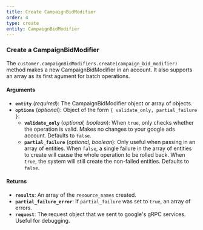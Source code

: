 ```yaml
---
title: Create CampaignBidModifier
order: 4
type: create
entity: CampaignBidModifier
---
```


### Create a CampaignBidModifier

The `customer.campaignBidModifiers.create(campaign_bid_modifier)` method makes a new CampaignBidModifier in an account. It also supports an array as its first agument for batch operations.

#### Arguments

- **`entity`** (_required_): The CampaignBidModifier object or array of objects.
- **`options`** (_optional_): Object of the form `{ validate_only, partial_failure }`:
  - **`validate_only`** (_optional, boolean_): When `true`, only checks whether the operation is valid. Makes no changes to your google ads account. Defaults to `false`.
  - **`partial_failure`** (_optional, boolean_): Only useful when passing in an array of entities. When `false`, a single failure in the array of entities to create will cause the whole operation to be rolled back. When `true`, the system will still create the non-failed entities. Defaults to `false`.

#### Returns

- **`results`**: An array of the `resource_names` created.
- **`partial_failure_error`**: If `partial_failure` was set to `true`, an array of errors.
- **`request`**: The request object that we sent to google's gRPC services. Useful for debugging.
